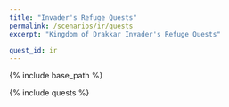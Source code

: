 ```yaml
---
title: "Invader's Refuge Quests"
permalink: /scenarios/ir/quests
excerpt: "Kingdom of Drakkar Invader's Refuge Quests"

quest_id: ir
---
```


{% include base_path %}

{% include quests %}
